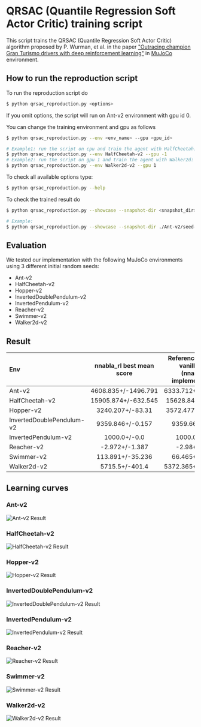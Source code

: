 # QRSAC (Quantile Regression Soft Actor Critic) training script

This script trains the QRSAC (Quantile Regression Soft Actor Critic) algorithm proposed by
P. Wurman, et al. in the paper ["Outracing champion Gran Turismo drivers with deep reinforcement learning"](https://www.nature.com/articles/s41586-021-04357-7)
in [MuJoCo](https://mujoco.org/) environment.

## How to run the reproduction script

To run the reproduction script do

```sh
$ python qrsac_reproduction.py <options>
```

If you omit options, the script will run on Ant-v2 environment with gpu id 0.

You can change the training environment and gpu as follows

```sh
$ python qrsac_reproduction.py --env <env_name> --gpu <gpu_id>
```

```sh
# Example1: run the script on cpu and train the agent with HalfCheetah:
$ python qrsac_reproduction.py --env HalfCheetah-v2 --gpu -1
# Example2: run the script on gpu 1 and train the agent with Walker2d:
$ python qrsac_reproduction.py --env Walker2d-v2 --gpu 1
```

To check all available options type:

```sh
$ python qrsac_reproduction.py --help
```

To check the trained result do

```sh
$ python qrsac_reproduction.py --showcase --snapshot-dir <snapshot_dir> --render
```

```sh
# Example:
$ python qrsac_reproduction.py --showcase --snapshot-dir ./Ant-v2/seed-1/iteration-10000/ --render
```

## Evaluation

We tested our implementation with the following MuJoCo environments using 3 different initial random seeds:

- Ant-v2
- HalfCheetah-v2
- Hopper-v2
- InvertedDoublePendulum-v2
- InvertedPendulum-v2
- Reacher-v2
- Swimmer-v2
- Walker2d-v2

## Result

|Env|nnabla_rl best mean score|Reference score of vanilla SAC<br/>(nnabla_rl implementation)|
|:---|:---:|:---:|
|Ant-v2|4608.835+/-1496.791|6333.712+/-582.962|
|HalfCheetah-v2|15905.874+/-632.545|15628.84+/-122.80|
|Hopper-v2|3240.207+/-83.31|3572.477+/-22.762|
|InvertedDoublePendulum-v2|9359.846+/-0.157|9359.66+/-0.27|
|InvertedPendulum-v2|1000.0+/-0.0|1000.0+/-0.0|
|Reacher-v2|-2.972+/-1.387|-2.98+/-1.42|
|Swimmer-v2|113.891+/-35.236|66.465+/-8.231|
|Walker2d-v2|5715.5+/-401.4|5372.365+/-669.718|

## Learning curves

### Ant-v2

![Ant-v2 Result](reproduction_results/Ant-v2_results/result.png)

### HalfCheetah-v2

![HalfCheetah-v2 Result](reproduction_results/HalfCheetah-v2_results/result.png)

### Hopper-v2

![Hopper-v2 Result](reproduction_results/Hopper-v2_results/result.png)

### InvertedDoublePendulum-v2

![InvertedDoublePendulum-v2 Result](reproduction_results/InvertedDoublePendulum-v2_results/result.png)

### InvertedPendulum-v2

![InvertedPendulum-v2 Result](reproduction_results/InvertedPendulum-v2_results/result.png)

### Reacher-v2

![Reacher-v2 Result](reproduction_results/Reacher-v2_results/result.png)

### Swimmer-v2

![Swimmer-v2 Result](reproduction_results/Swimmer-v2_results/result.png)

### Walker2d-v2

![Walker2d-v2 Result](reproduction_results/Walker2d-v2_results/result.png)
